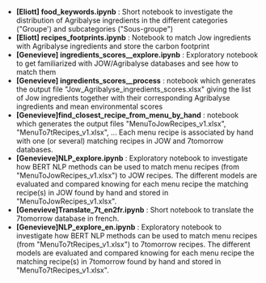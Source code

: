 
- **[Eliott] food_keywords.ipynb** : Short notebook to investigate the distribution of Agribalyse ingredients in the different categories ("Groupe') and subcategories ("Sous-groupe")
- **[Eliott] recipes_footprints.ipynb** : Notebook to match Jow ingredients with Agribalyse ingredients and store the carbon footprint
- **[Genevieve] ingredients_scores__explore.ipynb** : Exploratory notebook to get familiarized with JOW/Agribalyse databases and see how to match them
- **[Genevieve] ingredients_scores__process** : notebook which generates the output file "Jow_Agribalyse_ingredients_scores.xlsx" giving the list of Jow ingredients together with their corresponding Agribalyse ingredients and mean environmental scores
- **[Genevieve]find_closest_recipe_from_menu_by_hand** : notebook which generates the output files "MenuToJowRecipes_v1.xlsx", "MenuTo7tRecipes_v1.xlsx", ... Each menu recipe is associated by hand with one (or several) matching recipes in JOW and 7tomorrow databases.
- **[Genevieve]NLP_explore.ipynb** : Exploratory notebook to investigate how BERT NLP methods can be used to match menu recipes (from "MenuToJowRecipes_v1.xlsx") to JOW recipes. The different models are evaluated and compared knowing for each menu recipe the matching recipe(s) in JOW found by hand and stored in "MenuToJowRecipes_v1.xlsx".
- **[Genevieve]Translate_7t_en2fr.ipynb** : Short notebook to translate the 7tomorrow database in french.
- **[Genevieve]NLP_explore_en.ipynb** : Exploratory notebook to investigate how BERT NLP methods can be used to match menu recipes (from "MenuTo7tRecipes_v1.xlsx") to 7tomorrow recipes. The different models are evaluated and compared knowing for each menu recipe the matching recipe(s) in 7tomorrow found by hand and stored in "MenuTo7tRecipes_v1.xlsx".

